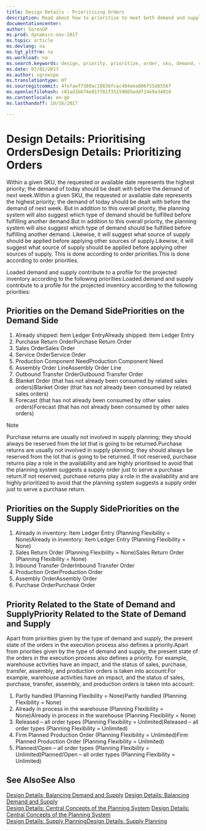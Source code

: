 ```yaml
---
title: Design Details - Prioritising Orders
description: Read about how to prioritise to meet both demand and supply requirements.
documentationcenter: 
author: SorenGP
ms.prod: dynamics-nav-2017
ms.topic: article
ms.devlang: na
ms.tgt_pltfrm: na
ms.workload: na
ms.search.keywords: design, priority, prioritize, order, sku, demand, supply
ms.date: 07/01/2017
ms.author: sgroespe
ms.translationtype: HT
ms.sourcegitcommit: 4fefaef7380ac10836fcac404eea006f55d8556f
ms.openlocfilehash: c01ad1bb74e01ff81f35159865eddf14e9a34910
ms.contentlocale: en-gb
ms.lasthandoff: 10/16/2017

---
```

# <a name="design-details-prioritizing-orders"></a><span data-ttu-id="2d0ca-103">Design Details: Prioritising Orders</span><span class="sxs-lookup"><span data-stu-id="2d0ca-103">Design Details: Prioritizing Orders</span></span>
<span data-ttu-id="2d0ca-104">Within a given SKU, the requested or available date represents the highest priority; the demand of today should be dealt with before the demand of next week.</span><span class="sxs-lookup"><span data-stu-id="2d0ca-104">Within a given SKU, the requested or available date represents the highest priority; the demand of today should be dealt with before the demand of next week.</span></span> <span data-ttu-id="2d0ca-105">But in addition to this overall priority, the planning system will also suggest which type of demand should be fulfilled before fulfilling another demand.</span><span class="sxs-lookup"><span data-stu-id="2d0ca-105">But in addition to this overall priority, the planning system will also suggest which type of demand should be fulfilled before fulfilling another demand.</span></span> <span data-ttu-id="2d0ca-106">Likewise, it will suggest what source of supply should be applied before applying other sources of supply.</span><span class="sxs-lookup"><span data-stu-id="2d0ca-106">Likewise, it will suggest what source of supply should be applied before applying other sources of supply.</span></span> <span data-ttu-id="2d0ca-107">This is done according to order priorities.</span><span class="sxs-lookup"><span data-stu-id="2d0ca-107">This is done according to order priorities.</span></span>  
  
<span data-ttu-id="2d0ca-108">Loaded demand and supply contribute to a profile for the projected inventory according to the following priorities:</span><span class="sxs-lookup"><span data-stu-id="2d0ca-108">Loaded demand and supply contribute to a profile for the projected inventory according to the following priorities:</span></span>  
  
## <a name="priorities-on-the-demand-side"></a><span data-ttu-id="2d0ca-109">Priorities on the Demand Side</span><span class="sxs-lookup"><span data-stu-id="2d0ca-109">Priorities on the Demand Side</span></span>  
1. <span data-ttu-id="2d0ca-110">Already shipped: Item Ledger Entry</span><span class="sxs-lookup"><span data-stu-id="2d0ca-110">Already shipped: Item Ledger Entry</span></span>  
2. <span data-ttu-id="2d0ca-111">Purchase Return Order</span><span class="sxs-lookup"><span data-stu-id="2d0ca-111">Purchase Return Order</span></span>  
3. <span data-ttu-id="2d0ca-112">Sales Order</span><span class="sxs-lookup"><span data-stu-id="2d0ca-112">Sales Order</span></span>  
4. <span data-ttu-id="2d0ca-113">Service Order</span><span class="sxs-lookup"><span data-stu-id="2d0ca-113">Service Order</span></span>  
5. <span data-ttu-id="2d0ca-114">Production Component Need</span><span class="sxs-lookup"><span data-stu-id="2d0ca-114">Production Component Need</span></span>  
6. <span data-ttu-id="2d0ca-115">Assembly Order Line</span><span class="sxs-lookup"><span data-stu-id="2d0ca-115">Assembly Order Line</span></span>  
7. <span data-ttu-id="2d0ca-116">Outbound Transfer Order</span><span class="sxs-lookup"><span data-stu-id="2d0ca-116">Outbound Transfer Order</span></span>  
8. <span data-ttu-id="2d0ca-117">Blanket Order (that has not already been consumed by related sales orders)</span><span class="sxs-lookup"><span data-stu-id="2d0ca-117">Blanket Order (that has not already been consumed by related sales orders)</span></span>  
9. <span data-ttu-id="2d0ca-118">Forecast (that has not already been consumed by other sales orders)</span><span class="sxs-lookup"><span data-stu-id="2d0ca-118">Forecast (that has not already been consumed by other sales orders)</span></span>  
  
> [!NOTE]  
>  <span data-ttu-id="2d0ca-119">Purchase returns are usually not involved in supply planning; they should always be reserved from the lot that is going to be returned.</span><span class="sxs-lookup"><span data-stu-id="2d0ca-119">Purchase returns are usually not involved in supply planning; they should always be reserved from the lot that is going to be returned.</span></span> <span data-ttu-id="2d0ca-120">If not reserved, purchase returns play a role in the availability and are highly prioritised to avoid that the planning system suggests a supply order just to serve a purchase return.</span><span class="sxs-lookup"><span data-stu-id="2d0ca-120">If not reserved, purchase returns play a role in the availability and are highly prioritized to avoid that the planning system suggests a supply order just to serve a purchase return.</span></span>  
  
## <a name="priorities-on-the-supply-side"></a><span data-ttu-id="2d0ca-121">Priorities on the Supply Side</span><span class="sxs-lookup"><span data-stu-id="2d0ca-121">Priorities on the Supply Side</span></span>  
1. <span data-ttu-id="2d0ca-122">Already in inventory: Item Ledger Entry (Planning Flexibility = None)</span><span class="sxs-lookup"><span data-stu-id="2d0ca-122">Already in inventory: Item Ledger Entry (Planning Flexibility = None)</span></span>  
2. <span data-ttu-id="2d0ca-123">Sales Return Order (Planning Flexibility = None)</span><span class="sxs-lookup"><span data-stu-id="2d0ca-123">Sales Return Order (Planning Flexibility = None)</span></span>  
3. <span data-ttu-id="2d0ca-124">Inbound Transfer Order</span><span class="sxs-lookup"><span data-stu-id="2d0ca-124">Inbound Transfer Order</span></span>  
4. <span data-ttu-id="2d0ca-125">Production Order</span><span class="sxs-lookup"><span data-stu-id="2d0ca-125">Production Order</span></span>  
5. <span data-ttu-id="2d0ca-126">Assembly Order</span><span class="sxs-lookup"><span data-stu-id="2d0ca-126">Assembly Order</span></span>  
6. <span data-ttu-id="2d0ca-127">Purchase Order</span><span class="sxs-lookup"><span data-stu-id="2d0ca-127">Purchase Order</span></span>  
  
## <a name="priority-related-to-the-state-of-demand-and-supply"></a><span data-ttu-id="2d0ca-128">Priority Related to the State of Demand and Supply</span><span class="sxs-lookup"><span data-stu-id="2d0ca-128">Priority Related to the State of Demand and Supply</span></span>  
<span data-ttu-id="2d0ca-129">Apart from priorities given by the type of demand and supply, the present state of the orders in the execution process also defines a priority.</span><span class="sxs-lookup"><span data-stu-id="2d0ca-129">Apart from priorities given by the type of demand and supply, the present state of the orders in the execution process also defines a priority.</span></span> <span data-ttu-id="2d0ca-130">For example, warehouse activities have an impact, and the status of sales, purchase, transfer, assembly, and production orders is taken into account:</span><span class="sxs-lookup"><span data-stu-id="2d0ca-130">For example, warehouse activities have an impact, and the status of sales, purchase, transfer, assembly, and production orders is taken into account:</span></span>  
  
1. <span data-ttu-id="2d0ca-131">Partly handled (Planning Flexibility = None)</span><span class="sxs-lookup"><span data-stu-id="2d0ca-131">Partly handled (Planning Flexibility = None)</span></span>  
2. <span data-ttu-id="2d0ca-132">Already in process in the warehouse (Planning Flexibility = None)</span><span class="sxs-lookup"><span data-stu-id="2d0ca-132">Already in process in the warehouse (Planning Flexibility = None)</span></span>  
3. <span data-ttu-id="2d0ca-133">Released – all order types (Planning Flexibility = Unlimited)</span><span class="sxs-lookup"><span data-stu-id="2d0ca-133">Released – all order types (Planning Flexibility = Unlimited)</span></span>  
4. <span data-ttu-id="2d0ca-134">Firm Planned Production Order (Planning Flexibility = Unlimited)</span><span class="sxs-lookup"><span data-stu-id="2d0ca-134">Firm Planned Production Order (Planning Flexibility = Unlimited)</span></span>  
5. <span data-ttu-id="2d0ca-135">Planned/Open – all order types (Planning Flexibility = Unlimited)</span><span class="sxs-lookup"><span data-stu-id="2d0ca-135">Planned/Open – all order types (Planning Flexibility = Unlimited)</span></span>  
  
## <a name="see-also"></a><span data-ttu-id="2d0ca-136">See Also</span><span class="sxs-lookup"><span data-stu-id="2d0ca-136">See Also</span></span>  
<span data-ttu-id="2d0ca-137">[Design Details: Balancing Demand and Supply](design-details-balancing-demand-and-supply.md) </span><span class="sxs-lookup"><span data-stu-id="2d0ca-137">[Design Details: Balancing Demand and Supply](design-details-balancing-demand-and-supply.md) </span></span>  
<span data-ttu-id="2d0ca-138">[Design Details: Central Concepts of the Planning System](design-details-central-concepts-of-the-planning-system.md) </span><span class="sxs-lookup"><span data-stu-id="2d0ca-138">[Design Details: Central Concepts of the Planning System](design-details-central-concepts-of-the-planning-system.md) </span></span>  
[<span data-ttu-id="2d0ca-139">Design Details: Supply Planning</span><span class="sxs-lookup"><span data-stu-id="2d0ca-139">Design Details: Supply Planning</span></span>](design-details-supply-planning.md)
